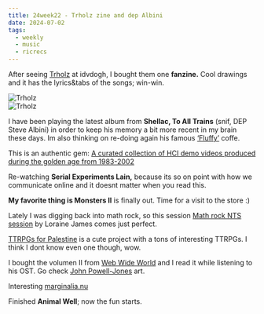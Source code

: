 ```yaml
---
title: 24week22 - Trholz zine and dep Albini
date: 2024-07-02
tags:
  - weekly
  - music
  - ricrecs
---
```


After seeing [Trholz](https://trholzriot.bandcamp.com/album/premi-re-pierre) at idvdogh, I bought them one **fanzine.** Cool drawings and it has the lyrics&tabs of the songs; win-win.

![Trholz](/images/posts/IMG20240531114009.webp)\
![Trholz](/images/posts/IMG20240531114002.webp)

I have been playing the latest album from **Shellac, To All Trains** (snif, DEP Steve Albini) in order to keep his memory a bit more recent in my brain these days. Im also thinking on re-doing again his famous [‘Fluffy’](https://www.mashed.com/1580426/fluffy-coffee-steve-albini-drank-studio/) coffe.

This is an authentic gem: [A curated collection of HCI demo videos produced during the golden age from 1983-2002](https://jackrusher.com/classic-ux/)

Re-watching **Serial Experiments Lain,** because its so on point with how we communicate online and it doesnt matter when you read this.

**My favorite thing is Monsters II** is finally out. Time for a visit to the store :)

Lately I was digging back into math rock, so this session [Math rock NTS session](https://www.nts.live/shows/loraine-james/episodes/loraine-james-7th-july-2022) by Loraine James comes just perfect.

[TTRPGs for Palestine](https://itch.io/b/2295/ttrpgs-for-palestine) is a cute project with a tons of interesting TTRPGs. I think I dont know even one though, wow.

I bought the volumen II from [Web Wide World](https://johnpowell-jones.bandcamp.com/album/web-wide-world-game-ost) and I read it while listening to his OST. Go check [John Powell-Jones](https://www.johnpowell-jones.co.uk/) art.

Interesting [marginalia.nu](https://www.marginalia.nu/)

Finished **Animal Well**; now the fun starts.